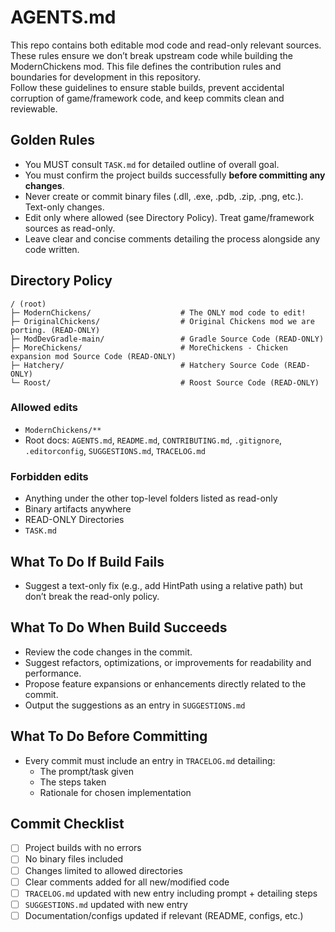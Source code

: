 # AGENTS.md

This repo contains both editable mod code and read-only relevant sources. These rules ensure we don’t break upstream code while building the ModernChickens mod.
This file defines the contribution rules and boundaries for development in this repository.  
Follow these guidelines to ensure stable builds, prevent accidental corruption of game/framework code, and keep commits clean and reviewable.


## Golden Rules

* You MUST consult `TASK.md` for detailed outline of overall goal.
* You must confirm the project builds successfully **before committing any changes**.
* Never create or commit binary files (.dll, .exe, .pdb, .zip, .png, etc.). Text-only changes.
* Edit only where allowed (see Directory Policy). Treat game/framework sources as read-only.
* Leave clear and concise comments detailing the process alongside any code written.


## Directory Policy
```
/ (root)
├─ ModernChickens/                    # The ONLY mod code to edit!
├─ OriginalChickens/                  # Original Chickens mod we are porting. (READ-ONLY)
├─ ModDevGradle-main/                 # Gradle Source Code (READ-ONLY)
├─ MoreChickens/                      # MoreChickens - Chicken expansion mod Source Code (READ-ONLY)
├─ Hatchery/                          # Hatchery Source Code (READ-ONLY)
└─ Roost/                             # Roost Source Code (READ-ONLY)
```

### Allowed edits
- `ModernChickens/**`
- Root docs: `AGENTS.md`, `README.md`, `CONTRIBUTING.md`, `.gitignore`, `.editorconfig`, `SUGGESTIONS.md`, `TRACELOG.md`

### Forbidden edits
- Anything under the other top-level folders listed as read-only
- Binary artifacts anywhere
- READ-ONLY Directories
- `TASK.md`

## What To Do If Build Fails
* Suggest a text-only fix (e.g., add HintPath using a relative path) but don’t break the read-only policy.

## What To Do When Build Succeeds
* Review the code changes in the commit.
* Suggest refactors, optimizations, or improvements for readability and performance.
* Propose feature expansions or enhancements directly related to the commit.
* Output the suggestions as an entry in `SUGGESTIONS.md`

## What To Do Before Committing 
* Every commit must include an entry in `TRACELOG.md` detailing:
  - The prompt/task given
  - The steps taken
  - Rationale for chosen implementation

## Commit Checklist
- [ ] Project builds with no errors
- [ ] No binary files included
- [ ] Changes limited to allowed directories
- [ ] Clear comments added for all new/modified code
- [ ] `TRACELOG.md` updated with new entry including prompt + detailing steps
- [ ] `SUGGESTIONS.md` updated with new entry
- [ ] Documentation/configs updated if relevant (README, configs, etc.)